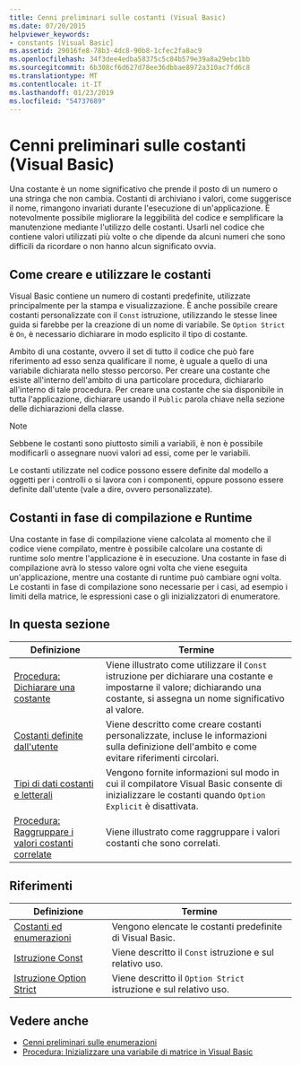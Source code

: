 ```yaml
---
title: Cenni preliminari sulle costanti (Visual Basic)
ms.date: 07/20/2015
helpviewer_keywords:
- constants [Visual Basic]
ms.assetid: 29016fe8-78b3-4dc8-90b8-1cfec2fa8ac9
ms.openlocfilehash: 34f3dee4edba58375c5c84b579e39a8a29ebc1bb
ms.sourcegitcommit: 6b308cf6d627d78ee36dbbae8972a310ac7fd6c8
ms.translationtype: MT
ms.contentlocale: it-IT
ms.lasthandoff: 01/23/2019
ms.locfileid: "54737689"
---
```

# <a name="constants-overview-visual-basic"></a>Cenni preliminari sulle costanti (Visual Basic)
Una costante è un nome significativo che prende il posto di un numero o una stringa che non cambia. Costanti di archiviano i valori, come suggerisce il nome, rimangono invariati durante l'esecuzione di un'applicazione. È notevolmente possibile migliorare la leggibilità del codice e semplificare la manutenzione mediante l'utilizzo delle costanti. Usarli nel codice che contiene valori utilizzati più volte o che dipende da alcuni numeri che sono difficili da ricordare o non hanno alcun significato ovvia.  
  
## <a name="how-to-create-and-use-constants"></a>Come creare e utilizzare le costanti  
 Visual Basic contiene un numero di costanti predefinite, utilizzate principalmente per la stampa e visualizzazione. È anche possibile creare costanti personalizzate con il `Const` istruzione, utilizzando le stesse linee guida si farebbe per la creazione di un nome di variabile. Se `Option Strict` è `On`, è necessario dichiarare in modo esplicito il tipo di costante.  
  
 Ambito di una costante, ovvero il set di tutto il codice che può fare riferimento ad esso senza qualificare il nome, è uguale a quello di una variabile dichiarata nello stesso percorso. Per creare una costante che esiste all'interno dell'ambito di una particolare procedura, dichiararlo all'interno di tale procedura. Per creare una costante che sia disponibile in tutta l'applicazione, dichiarare usando il `Public` parola chiave nella sezione delle dichiarazioni della classe.  
  
> [!NOTE]
>  Sebbene le costanti sono piuttosto simili a variabili, è non è possibile modificarli o assegnare nuovi valori ad essi, come per le variabili.  
  
 Le costanti utilizzate nel codice possono essere definite dal modello a oggetti per i controlli o si lavora con i componenti, oppure possono essere definite dall'utente (vale a dire, ovvero personalizzate).  
  
## <a name="compile-time-and-run-time-constants"></a>Costanti in fase di compilazione e Runtime  
 Una costante in fase di compilazione viene calcolata al momento che il codice viene compilato, mentre è possibile calcolare una costante di runtime solo mentre l'applicazione è in esecuzione. Una costante in fase di compilazione avrà lo stesso valore ogni volta che viene eseguita un'applicazione, mentre una costante di runtime può cambiare ogni volta. Le costanti in fase di compilazione sono necessarie per i casi, ad esempio i limiti della matrice, le espressioni case o gli inizializzatori di enumeratore.  
  
## <a name="in-this-section"></a>In questa sezione  
  
|Definizione|Termine|  
|---|---|  
|[Procedura: Dichiarare una costante](../../../../visual-basic/programming-guide/language-features/constants-enums/how-to-declare-a-constant.md)|Viene illustrato come utilizzare il `Const` istruzione per dichiarare una costante e impostarne il valore; dichiarando una costante, si assegna un nome significativo al valore.|  
|[Costanti definite dall'utente](../../../../visual-basic/programming-guide/language-features/constants-enums/user-defined-constants.md)|Viene descritto come creare costanti personalizzate, incluse le informazioni sulla definizione dell'ambito e come evitare riferimenti circolari.|  
|[Tipi di dati costanti e letterali](../../../../visual-basic/programming-guide/language-features/constants-enums/constant-and-literal-data-types.md)|Vengono fornite informazioni sul modo in cui il compilatore Visual Basic consente di inizializzare le costanti quando `Option Explicit` è disattivata.|  
|[Procedura: Raggruppare i valori costanti correlate](../../../../visual-basic/programming-guide/language-features/constants-enums/how-to-group-related-constant-values-together.md)|Viene illustrato come raggruppare i valori costanti che sono correlati.|  
  
## <a name="reference"></a>Riferimenti  
  
|Definizione|Termine|  
|---|---|  
|[Costanti ed enumerazioni](../../../../visual-basic/language-reference/constants-and-enumerations.md)|Vengono elencate le costanti predefinite di Visual Basic.|  
|[Istruzione Const](../../../../visual-basic/language-reference/statements/const-statement.md)|Viene descritto il `Const` istruzione e sul relativo uso.|  
|[Istruzione Option Strict](../../../../visual-basic/language-reference/statements/option-strict-statement.md)|Viene descritto il `Option Strict` istruzione e sul relativo uso.|  
  
## <a name="see-also"></a>Vedere anche
- [Cenni preliminari sulle enumerazioni](../../../../visual-basic/programming-guide/language-features/constants-enums/enumerations-overview.md)
- [Procedura: Inizializzare una variabile di matrice in Visual Basic](../../../../visual-basic/programming-guide/language-features/arrays/how-to-initialize-an-array-variable.md)
